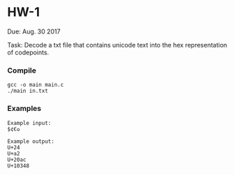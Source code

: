 # HW-1

Due: Aug. 30 2017

Task: Decode a txt file that contains unicode text into the hex
representation of codepoints.

### Compile

```
gcc -o main main.c
./main in.txt
```

### Examples

```
Example input:
$¢€𐍈
```

```
Example output:
U+24
U+a2
U+20ac
U+10348
```
